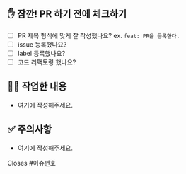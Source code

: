 ## ✋ 잠깐! PR 하기 전에 체크하기

- [ ] PR 제목 형식에 맞게 잘 작성했나요? ex. `feat: PR을 등록한다.`
- [ ] issue 등록했나요?
- [ ] label 등록했나요?
- [ ] 코드 리팩토링 했나요?

## 👨‍💻 작업한 내용

- 여기에 작성해주세요.

## ✅ 주의사항

- 여기에 작성해주세요.


Closes #이슈번호
